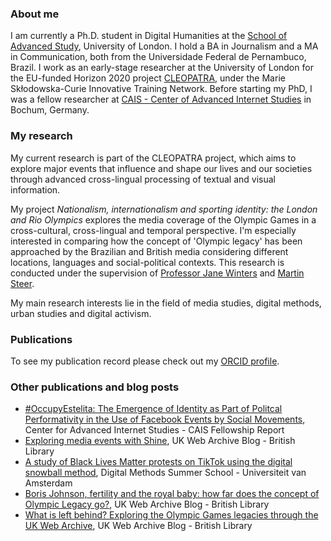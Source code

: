### About me

I am currently a Ph.D. student in Digital Humanities at the [School of Advanced Study](https://research.sas.ac.uk/search/staff/1581/mr-caio-mello/), University of London. I hold a BA in Journalism and a MA in Communication, both from the Universidade Federal de Pernambuco, Brazil. I work as an early-stage researcher at the University of London for the EU-funded Horizon 2020 project [CLEOPATRA](http://cleopatra-project.eu/), under the Marie Skłodowska-Curie Innovative Training Network. Before starting my PhD, I was a fellow researcher at [CAIS - Center of Advanced Internet Studies](https://www.cais.nrw/fellows/fellow_mello/) in Bochum, Germany. 


### My research

My current research is part of the CLEOPATRA project, which aims to explore major events that influence and shape our lives and our societies through advanced cross-lingual processing of textual and visual information.  

My project _Nationalism, internationalism and sporting identity: the London and Rio Olympics_ explores the media coverage of the Olympic Games in a cross-cultural, cross-lingual and temporal perspective. I'm especially interested in comparing how the concept of 'Olympic legacy' has been approached by the Brazilian and British media considering different locations, languages and social-political contexts. This research is conducted under the supervision of [Professor Jane Winters](https://research.sas.ac.uk/search/staff/126/professor-jane-winters) and [Martin Steer](https://research.sas.ac.uk/search/staff/405/mr-marty-steer/). 

My main research interests lie in the field of media studies, digital methods, urban studies and digital activism. 

### Publications

To see my publication record please check out my [ORCID profile](https://orcid.org/0000-0001-7492-7237).

### Other publications and blog posts

- [#OccupyEstelita: The Emergence of Identity as Part of Politcal Performativity in the Use of Facebook Events by Social Movements](https://www.cais.nrw/wp-94fa4-content/uploads/CAIS_Report/Mello-2018-Political-Performativity-CAIS-Report.pdf), Center for Advanced Internet Studies - CAIS Fellowship Report 
- [Exploring media events with Shine](https://blogs.bl.uk/webarchive/2020/10/exploring-media-events-with-shine.html), UK Web Archive Blog - British Library
- [A study of Black Lives Matter protests on TikTok using the digital snowball method](https://wiki.digitalmethods.net/Dmi/SummerSchool2020CuratingPoliticsonTikTok), Digital Methods Summer School - Universiteit van Amsterdam
- [Boris Johnson, fertility and the royal baby: how far does the concept of Olympic Legacy go?](https://blogs.bl.uk/webarchive/2020/03/boris-johnson-fertility-and-the-royal-baby-how-far-does-the-concept-of-olympic-legacy-go.html), UK Web Archive Blog - British Library
- [What is left behind? Exploring the Olympic Games legacies through the UK Web Archive](https://blogs.bl.uk/webarchive/2019/12/what-is-left-behind-exploring-the-olympic-games-legacies-through-the-uk-web-archive-.html), UK Web Archive Blog - British Library








